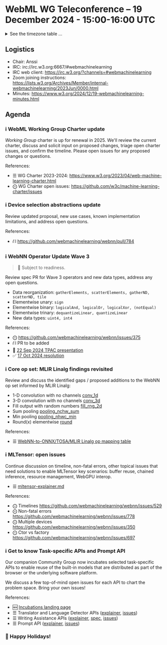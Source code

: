 # WebML WG Teleconference – 19 December 2024 - 15:00-16:00 UTC

<details><summary>See the timezone table ...</summary>
<table>
<tr><td> San Francisco <td> Thu, 19 December 2024 <td> 07:00
<tr><td> Boston <td> Thu, 19 December 2024 <td> 10:00  
<tr><td> London <td> Thu, 19 December 2024 <td> 15:00  
<tr><td> Berlin <td> Thu, 19 December 2024 <td> 16:00 
<tr><td> Helsinki <td> Thu, 19 December 2024 <td> 17:00 
<tr><td> Shanghai <td> Thu, 19 December 2024 <td> 23:00
<tr><td> Tokyo <td> Fri, 20 December 2024 <td> 00:00
<tr><td> UTC <td> Thu, 19 December 2024 <td> 15:00 UTC
</table>

Other locations: https://www.timeanddate.com/worldclock/fixedtime.html?iso=20241219T15
</details>

## Logistics

* Chair: Anssi
* IRC: irc://irc.w3.org:6667/#webmachinelearning
* IRC web client: https://irc.w3.org/?channels=#webmachinelearning
* Zoom joining instructions: https://lists.w3.org/Archives/Member/internal-webmachinelearning/2023Jun/0000.html
* Minutes: https://www.w3.org/2024/12/19-webmachinelearning-minutes.html

## Agenda

### ℹ️ WebML Working Group Charter update

*Working Group* charter is up for renewal in 2025. We'll review the current charter, discuss and solicit input on proposed changes, triage open charter issues, and confirm the timeline. Please open issues for any proposed changes or questions.

References:
- ☰ WG Charter 2023-2024: https://www.w3.org/2023/04/web-machine-learning-charter.html
- ⨀ WG Charter open issues: https://github.com/w3c/machine-learning-charter/issues


### ℹ️ Device selection abstractions update

Review updated proposal, new use cases, known implementation limitations, and address open questions.

References:

- ⛙ https://github.com/webmachinelearning/webnn/pull/784


### ℹ️ WebNN Operator Update Wave 3

>🎁 Subject to readiness.

Review spec PR for Wave 3 operators and new data types, address any open questions.

- Data reorganization: `gatherElements, scatterElements, gatherND, scatterND, tile`
- Elementwise unary: `sign`
- Elementwise binary: `logicalAnd, logicalOr, logicalXor, (notEqual)`
- Elementwise trinary: `dequantizeLinear, quantizeLinear`
- New data types: `uint4, int4`

References:
- ⨀ https://github.com/webmachinelearning/webnn/issues/375
- ⛙ PR to be added
- 📁 [22 Sep 2024 TPAC presentation](https://lists.w3.org/Archives/Public/www-archive/2024Sep/att-0014/WebNN_Operator_Update_Wave_3.pdf)
- ✅ [17 Oct 2024 resolution](https://www.w3.org/2024/10/17-webmachinelearning-minutes.html#1152)


### ℹ️ Core op set: MLIR Linalg findings revisited

Review and discuss the identified gaps / proposed additions to the WebNN op set informed by MLIR Linalg:

- 1-D convolution with no channels [conv_1d](https://mlir.llvm.org/docs/Dialects/Linalg/#linalgconv_1d-linalgconv1dop)
- 3-D convolution with no channels [conv_3d](https://mlir.llvm.org/docs/Dialects/Linalg/#linalgconv_3d-linalgconv3dop)
- Fill output with random numbers [fill_rng_2d](https://mlir.llvm.org/docs/Dialects/Linalg/#linalgfill_rng_2d-linalgfillrng2dop)
- Sum pooling [pooling_nchw_sum](https://mlir.llvm.org/docs/Dialects/Linalg/#linalgpooling_nchw_sum-linalgpoolingnchwsumop)
- Min pooling [pooling_nhwc_min](https://mlir.llvm.org/docs/Dialects/Linalg/#linalgpooling_nhwc_min-linalgpoolingnhwcminop)
- Round(x) elementwise [round](https://mlir.llvm.org/docs/Dialects/Linalg/#linalground-linalgroundop)

References:
- ☰ [WebNN-to-ONNX/TOSA/MLIR Linalg op mapping table](https://onedrive.live.com/view.aspx?resid=EE82F5C6F06C7371%21345450&authkey=!AK8f-RDTleqlLXE)


### ℹ️ MLTensor: open issues

Continue discussion on timeline, non-fatal errors, other topical issues that need solutions to enable MLTensor key scenarios: buffer reuse, chained inference, resource management, WebGPU interop.

- ☰ [mltensor-explainer.md](https://github.com/webmachinelearning/webnn/blob/main/mltensor-explainer.md)

References:
- ⨀ Timelines https://github.com/webmachinelearning/webnn/issues/529
- ⨀ Non-fatal errors https://github.com/webmachinelearning/webnn/issues/778
- ⨀ Multiple devices https://github.com/webmachinelearning/webnn/issues/350
- ⨀ Ctor vs factory https://github.com/webmachinelearning/webnn/issues/697


### ℹ️ Get to know Task-specific APIs and Prompt API

Our companion Community Group now incubates selected task-specific APIs to enable reuse of the built-in models that are distributed as part of the browser or the underlying software platform.

We discuss a few top-of-mind open issues for each API to chart the problem space. Bring your own issues!

References:
- 🆕 [Incubations landing page](https://webmachinelearning.github.io/incubations/)
- ☰ Translator and Language Detector APIs ([explainer](https://github.com/webmachinelearning/translation-api/), [issues](https://github.com/webmachinelearning/translation-api/issues))
- ☰ Writing Assistance APIs ([explainer](https://github.com/webmachinelearning/writing-assistance-apis), [spec](https://webmachinelearning.github.io/writing-assistance-apis/), [issues](https://github.com/webmachinelearning/writing-assistance-apis/issues))
- ☰ Prompt API ([explainer](https://github.com/webmachinelearning/prompt-api), [issues](https://github.com/webmachinelearning/prompt-api/issues))


### 🎄 Happy Holidays!

